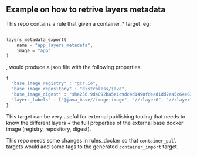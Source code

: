 ## Example on how to retrive layers metadata

This repo contains a rule that given a container_* target. eg:
```python

layers_metadata_export(
    name = "app_layers_metadata",
    image = "app"
)

```
, would produce a json file with the following properties:
```js
{
  "base_image_registry" : "gcr.io",
  "base_image_repository" : "distroless/java",
  "base_image_digest" : "sha256:9d4092ba5e1c9dc4d1490fdead1dd7ea5c64e635b729fee11a6af55f51b337f8",
  "layers_labels" : ["@java_base//image:image", "//:layer0", "//:layer1", "//:app"]
}
```

This target can be very useful for external publishing tooling that needs to know the different layers + the full properties of the external base docker image (registry, repository, digest).

This repo needs some changes in rules_docker so that `container_pull` targets would add some tags to the generated `container_import` target.

